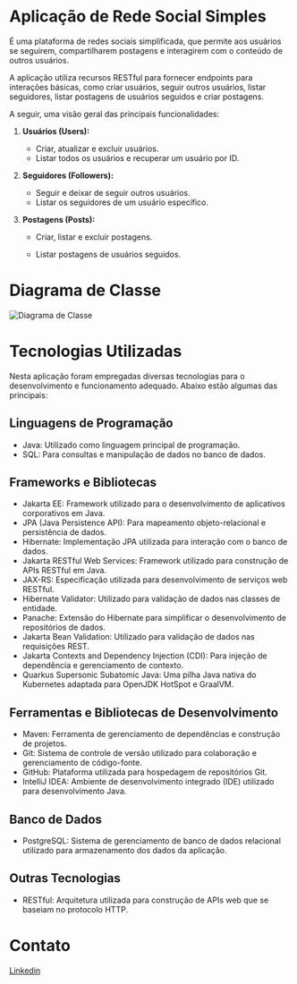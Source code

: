 # Aplicação de Rede Social Simples

É uma plataforma de redes sociais simplificada, que permite aos usuários se seguirem, compartilharem postagens e interagirem com o conteúdo de outros usuários.

A aplicação utiliza recursos RESTful para fornecer endpoints para interações básicas, como criar usuários, seguir outros usuários, listar seguidores, listar postagens de usuários seguidos e criar postagens.

A seguir, uma visão geral das principais funcionalidades:

1. **Usuários (Users):**
   - Criar, atualizar e excluir usuários.
   - Listar todos os usuários e recuperar um usuário por ID.

2. **Seguidores (Followers):**
   
   - Seguir e deixar de seguir outros usuários.
   - Listar os seguidores de um usuário específico.
   
3. **Postagens (Posts):**
   - Criar, listar e excluir postagens.
   
   - Listar postagens de usuários seguidos.
   
     

# Diagrama de Classe

![Diagrama de Classe](C:\Users\Pati\Pictures\read\uml-rede-socil.png)



# Tecnologias Utilizadas

Nesta aplicação foram empregadas diversas tecnologias para o desenvolvimento e funcionamento adequado. Abaixo estão algumas das principais:

## Linguagens de Programação

- Java: Utilizado como linguagem principal de programação.
- SQL: Para consultas e manipulação de dados no banco de dados.

## Frameworks e Bibliotecas

- Jakarta EE: Framework utilizado para o desenvolvimento de aplicativos corporativos em Java.
- JPA (Java Persistence API): Para mapeamento objeto-relacional e persistência de dados.
- Hibernate: Implementação JPA utilizada para interação com o banco de dados.
- Jakarta RESTful Web Services: Framework utilizado para construção de APIs RESTful em Java.
- JAX-RS: Especificação utilizada para desenvolvimento de serviços web RESTful.
- Hibernate Validator: Utilizado para validação de dados nas classes de entidade.
- Panache: Extensão do Hibernate para simplificar o desenvolvimento de repositórios de dados.
- Jakarta Bean Validation: Utilizado para validação de dados nas requisições REST.
- Jakarta Contexts and Dependency Injection (CDI): Para injeção de dependência e gerenciamento de contexto.
- Quarkus Supersonic Subatomic Java: Uma pilha Java nativa do Kubernetes adaptada para OpenJDK HotSpot e GraalVM.

## Ferramentas e Bibliotecas de Desenvolvimento

- Maven: Ferramenta de gerenciamento de dependências e construção de projetos.
- Git: Sistema de controle de versão utilizado para colaboração e gerenciamento de código-fonte.
- GitHub: Plataforma utilizada para hospedagem de repositórios Git.
- IntelliJ IDEA: Ambiente de desenvolvimento integrado (IDE) utilizado para desenvolvimento Java.

## Banco de Dados

- PostgreSQL: Sistema de gerenciamento de banco de dados relacional utilizado para armazenamento dos dados da aplicação.

## Outras Tecnologias

- RESTful: Arquitetura utilizada para construção de APIs web que se baseiam no protocolo HTTP.

  

# Contato

[Linkedin ](https://www.linkedin.com/in/pativilaka/)